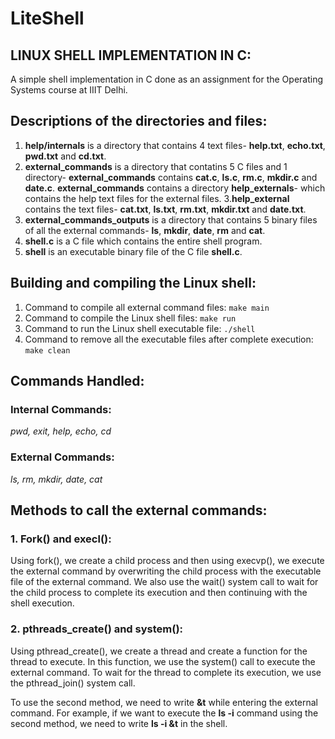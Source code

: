 # LiteShell
## LINUX SHELL IMPLEMENTATION IN C:

A simple shell implementation in C done as an assignment for the
Operating Systems course at IIIT Delhi.

## Descriptions of the directories and files:

1. **help/internals** is a directory that contains 4 text files- **help.txt**, **echo.txt**, **pwd.txt** and
**cd.txt**.
2. **external_commands** is a directory that contatins 5 C files and 1 directory-
**external_commands** contains **cat.c**, **ls.c**, **rm.c**, **mkdir.c** and **date.c**.
**external_commands** contains a directory **help_externals**- which contains the help text files for 
the external files.
3.**help_external** contains the text files- **cat.txt**, **ls.txt**, **rm.txt**, **mkdir.txt** and **date.txt**.
4. **external_commands_outputs** is a directory that contains 5 binary files of all the external
commands- **ls**, **mkdir**, **date**, **rm** and **cat**.
5. **shell.c** is a C file which contains the entire shell program. 
6. **shell** is an executable binary file of the C file **shell.c**.

## Building and compiling the Linux shell:

1. Command to compile all external command files:
`make main`
2. Command to compile the Linux shell files:
`make run`
3. Command to run the Linux shell executable file:
`./shell`
4. Command to remove all the executable files after complete execution:
`make clean`

## Commands Handled:
### Internal Commands: 
*pwd, exit, help, echo, cd*

### External Commands: 
*ls, rm, mkdir, date, cat*

## Methods to call the external commands:
### 1. Fork() and execl(): 
Using fork(), we create a child process and then using execvp(), we execute the external command by overwriting the child process with the executable 
file of the external command. We also use the wait() system call to wait for the child process to complete its execution and then continuing with the 
shell execution.
### 2. pthreads_create() and system():
Using pthread_create(), we create a thread and create a function for the thread to execute. In this function, we use the system() call to execute the 
external command. To wait for the thread to complete its execution, we use the pthread_join() system call.

To use the second method, we need to write **&t** while entering the external command. 
For example, if we want to execute the **ls -i** command using the second method, we need to write **ls -i &t** in the shell.
